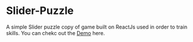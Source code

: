 # Slider-Puzzle
A simple Slider puzzle copy of game built on ReactJs used in order to train skills. You can chekc out the [Demo](https://viorelrj.github.io/Slider-Puzzle/) here.
